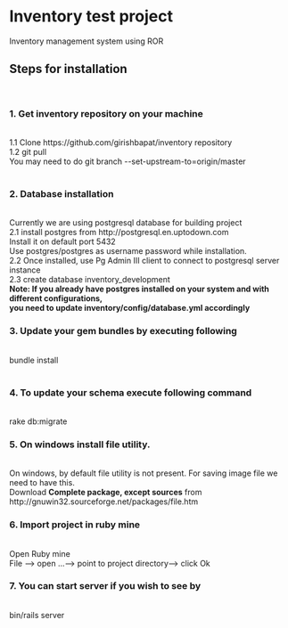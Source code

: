 # Inventory test project

Inventory management system using ROR

<h2> Steps for installation </h2><br>
<h3>1. Get inventory repository on your machine</h3> <br>
1.1 Clone https://github.com/girishbapat/inventory repository <br>
1.2 git pull <br>
You may need to do git branch --set-upstream-to=origin/master <br> <br>

<h3> 2. Database installation </h3> <br>
Currently we are using postgresql database for building project <br>
2.1 install postgres from http://postgresql.en.uptodown.com  <br>
Install it on default port 5432 <br>
Use postgres/postgres as username password while installation. <br>
2.2 Once installed, use Pg Admin III client to connect to postgresql server instance  <br>
2.3 create database inventory_development <br>
<b> Note: If you already have postgres installed on your system and with different configurations,<br> 
you need to update inventory/config/database.yml accordingly </b>

<h3> 3. Update your gem bundles by executing following</h3> <br>
bundle install <br> <br>

<h3>4. To update your schema execute following command </h3><br>
rake db:migrate <br>

<h3>5. On windows install file utility.</h3> <br>
On windows, by default file utility is not present. For saving image file we need to have this.<br>
Download  <b>Complete package, except sources</b> from	 http://gnuwin32.sourceforge.net/packages/file.htm
<h3>6. Import project in ruby mine</h3><br>
Open Ruby mine <br>
File --> open ...--> point to project directory--> click Ok

<h3>7. You can start server if you wish to see by </h3> <br>
bin/rails server
